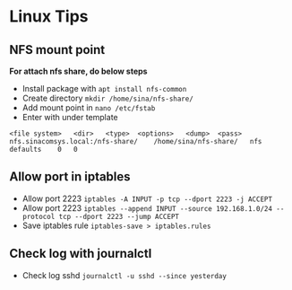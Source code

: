 # Linux Tips

## NFS mount point

**For attach nfs share, do below steps**

- Install package with `apt install nfs-common`
- Create directory `mkdir /home/sina/nfs-share/`
- Add mount point in `nano /etc/fstab`
- Enter with under template

```config
<file system>   <dir>   <type>  <options>   <dump>  <pass>
nfs.sinacomsys.local:/nfs-share/    /home/sina/nfs-share/   nfs defaults    0   0
```

## Allow port in iptables

- Allow port 2223 `iptables -A INPUT -p tcp --dport 2223 -j ACCEPT`
- Allow port 2223 `iptables --append INPUT --source 192.168.1.0/24 --protocol tcp --dport 2223 --jump ACCEPT`
- Save iptables rule `iptables-save > iptables.rules`

## Check log with journalctl

- Check log sshd `journalctl -u sshd --since yesterday`

